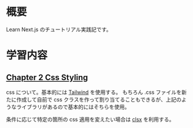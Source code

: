 # 概要
Learn Next.js のチュートリアル実践記です。

# 学習内容
## [Chapter 2 Css Styling](https://nextjs.org/learn/dashboard-app/css-styling)
css について。基本的には [Tailwind](https://tailwindcss.com/) を使用する。
もちろん .css ファイルを新たに作成して自前で css クラスを作って割り当てることもできるが、上記のようなライブラリがあるので基本的にはそちらを使用。

条件に応じて特定の箇所の css 適用を変えたい場合は [clsx](https://www.npmjs.com/package/clsx) を利用する。
